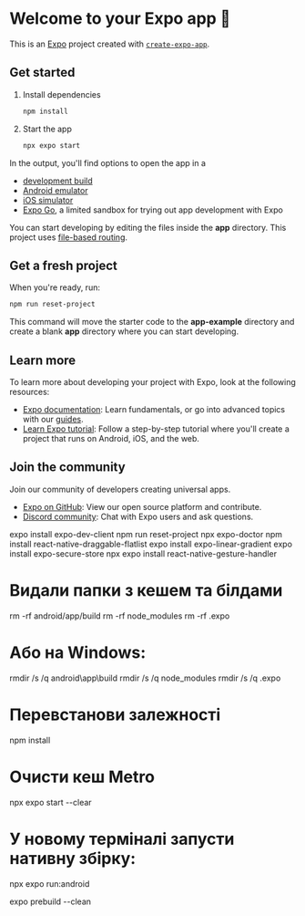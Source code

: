 # Welcome to your Expo app 👋

This is an [Expo](https://expo.dev) project created with [`create-expo-app`](https://www.npmjs.com/package/create-expo-app).

## Get started

1. Install dependencies

   ```bash
   npm install
   ```

2. Start the app

   ```bash
   npx expo start
   ```

In the output, you'll find options to open the app in a

- [development build](https://docs.expo.dev/develop/development-builds/introduction/)
- [Android emulator](https://docs.expo.dev/workflow/android-studio-emulator/)
- [iOS simulator](https://docs.expo.dev/workflow/ios-simulator/)
- [Expo Go](https://expo.dev/go), a limited sandbox for trying out app development with Expo

You can start developing by editing the files inside the **app** directory. This project uses [file-based routing](https://docs.expo.dev/router/introduction).

## Get a fresh project

When you're ready, run:

```bash
npm run reset-project
```

This command will move the starter code to the **app-example** directory and create a blank **app** directory where you can start developing.

## Learn more

To learn more about developing your project with Expo, look at the following resources:

- [Expo documentation](https://docs.expo.dev/): Learn fundamentals, or go into advanced topics with our [guides](https://docs.expo.dev/guides).
- [Learn Expo tutorial](https://docs.expo.dev/tutorial/introduction/): Follow a step-by-step tutorial where you'll create a project that runs on Android, iOS, and the web.

## Join the community

Join our community of developers creating universal apps.

- [Expo on GitHub](https://github.com/expo/expo): View our open source platform and contribute.
- [Discord community](https://chat.expo.dev): Chat with Expo users and ask questions.

expo install expo-dev-client
npm run reset-project
npx expo-doctor
npm install react-native-draggable-flatlist
expo install expo-linear-gradient
expo install expo-secure-store
npx expo install react-native-gesture-handler

# Видали папки з кешем та білдами

rm -rf android/app/build
rm -rf node_modules
rm -rf .expo

# Або на Windows:

rmdir /s /q android\app\build
rmdir /s /q node_modules
rmdir /s /q .expo

# Перевстанови залежності

npm install

# Очисти кеш Metro

npx expo start --clear

# У новому терміналі запусти нативну збірку:

npx expo run:android

expo prebuild --clean
